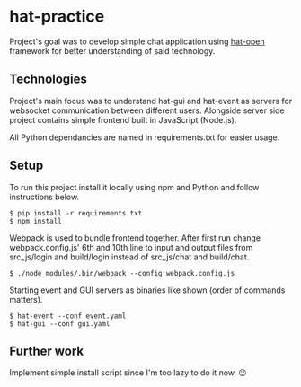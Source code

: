# hat-practice
Project's goal was to develop simple chat application using [hat-open](https://hat-open.com/) framework for better understanding of said technology. 

## Technologies
Project's main focus was to understand hat-gui and hat-event as servers for websocket communication between different users. Alongside server side project contains simple frontend built in JavaScript (Node.js). 

All Python dependancies are named in requirements.txt for easier usage.

## Setup
To run this project install it locally using npm and Python and follow instructions below.

```
$ pip install -r requirements.txt
$ npm install
```

Webpack is used to bundle frontend together. After first run change webpack.config.js' 6th and 10th line to input and output files from src_js/login and build/login instead of src_js/chat and build/chat.
```
$ ./node_modules/.bin/webpack --config webpack.config.js
```

Starting event and GUI servers as binaries like shown (order of commands matters).

```
$ hat-event --conf event.yaml
$ hat-gui --conf gui.yaml
```

## Further work 
Implement simple install script since I'm too lazy to do it now. 😉